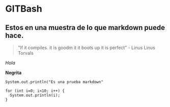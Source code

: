 # GITBash
## Estos en una muestra de lo que markdown puede hace.

> "If it compiles. it is goodm it it boots up it is perfect" - Linus 
Linus Torvals

*Hola*

**Negrita**

`System.out.println("Es una prueba markdown"`


```[Php]
for (int i=0; i<10; i++) {
  System.out.println(i);
}
```
